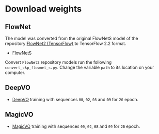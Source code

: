 # Download weights

## FlowNet

The model was converted from the original FlowNetS model of the repository [FlowNet2 (TensorFlow)](https://github.com/sampepose/flownet2-tf) to TensorFlow 2.2 format.

- [FlowNetS](https://drive.google.com/file/d/1z4LCDCfRlWU4QII_82GfU4MPbOt6jJ3E/view?usp=sharing)

Convert `FlowNet2` repository models run the following `convert_ckp_flownet_s.py`. Change the variable `path` to its location on your computer.

## DeepVO

- [DeepVO](https://drive.google.com/drive/folders/16ifG3bHGhcdJ4W_vgTT1w4Lups_wyLBO?usp=sharing) training with sequences `00`, `02`, `08` and `09` for `20` epoch.

## MagicVO

- [MagicVO](https://drive.google.com/drive/folders/1vw9AhsZ6KoGqhfRmQcItpbDRrsjFU5Vt?usp=sharing) training with sequences `00`, `02`, `08` and `09` for `20` epoch.
